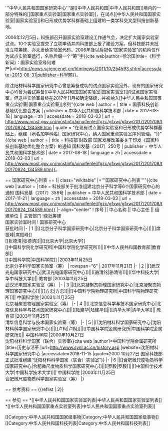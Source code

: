 '''中华人民共和国国家研究中心'''是[[中华人民共和国|中华人民共和国]]境内的一部分特殊的[[国家重点实验室|国家重点实验室]]，在试点[[中华人民共和国国家实验室|国家实验室]]和已形成优势学科群基础上组建的一类学科交叉型科技创新基地。

2006年12月5日，科技部召开国家实验室建设工作通气会，决定扩大国家实验室试点。10个实验室提交了立项申请并向科技部上报了建设方案。但科技部并未批准立项筹建、亦未发给实验室代码。2006年及以后冠名“国家实验室”的机构仅作为试点实验室运行，名称后缀一个“筹”字<ref name="科学网">{{cite web|author=徐治国|title=《科学新闻》：国家实验室缘何难产|url=http://news.sciencenet.cn/htmlnews/2011/10/254593.shtm|accessdate=2013-08-31|publisher=科学网}}</ref>。

除沈阳材料科学国家研究中心曾是筹备成功的试点国家实验室外，现有的国家研究中心均曾为尝试筹备[[中华人民共和国国家实验室|国家实验室]]的试点国家实验室。但这些实验室最终在2017年11月被确定降级，并被纳入[[中华人民共和国国家重点实验室|国家重点实验室]]序列<ref name="国家科技创新基地优化整合方案">"{{cite web | author = | title = 国家科技创新基地优化整合方案 | publisher = 中华人民共和国科学技术部 | date = 2017-08-18 | language = zh | accessdate = 2018-03-03 | url = http://www.most.gov.cn/mostinfo/xinxifenlei/fgzc/gfxwj/gfxwj2017/201708/t20170824_134589.htm | quote = "在现有试点国家实验室和已形成优势学科群基础上，组建（地名加学科名）国家研究中心，纳入国家重点实验室序列管理。"}}</ref><ref name="科技部 财政部 国家发展改革委关于印发《国家科技创新基地优化整合方案》的通知 国科发基〔2017〕250号">"{{cite web | author = | title = 科技部 财政部 国家发展改革委关于印发《国家科技创新基地优化整合方案》的通知 国科发基〔2017〕250号 | publisher = 中华人民共和国科学技术部 | date = 2017-08-18 | language = zh | accessdate = 2018-03-03 | url = http://www.most.gov.cn/mostinfo/xinxifenlei/fgzc/gfxwj/gfxwj2017/201708/t20170824_134589.htm}}</ref>。

== 国家研究中心列表 ==
{| class="wikitable"
|+'''国家研究中心列表'''<ref name="科技部关于批准组建北京分子科学等6个国家研究中心的通知 国科发基〔2017〕358号">"{{cite web | author = | title = 科技部关于批准组建北京分子科学等6个国家研究中心的通知 国科发基〔2017〕358号 | publisher = 中华人民共和国科学技术部 | date = 2017-11-21 | language = zh | accessdate = 2018-03-03 | url = http://www.most.gov.cn/mostinfo/xinxifenlei/fgzc/gfxwj/gfxwj2017/201708/t20170824_134589.htm}}</ref>
|- align="center"
! 序号 || 中心名称 || 中心主任 || 组建单位 || 主管部门
!获批筹建<br />国家实验室时间<ref name="科学网" />
! 国家研究中心<br />获批时间
|-
| 1 ||[[北京分子科学国家研究中心|北京分子科学国家研究中心]]||[[席振峰|席振峰]]<br />[[张德清|张德清]]||[[北京大学|北京大学]]<br />[[中国科学院化学研究所|中国科学院化学研究所]]||[[中华人民共和国教育部|教育部]]<br />[[中国科学院|中国科学院]]
|2003年11月25日<br />北京分子科学国家实验室（筹）
| rowspan="6" | 2017年11月21日
|-
| 2 ||[[武汉光电国家研究中心|武汉光电国家研究中心]]||[[骆清铭|骆清铭]]||[[华中科技大学|华中科技大学]]|| 教育部
|2003年11月25日<br />武汉光电国家实验室（筹）
|-
| 3 ||[[北京凝聚态物理国家研究中心|北京凝聚态物理国家研究中心]]||[[方忠|方忠]]||[[中国科学院物理研究所|中国科学院物理研究所]]|| 中国科学院
|2003年11月25日<br />北京凝聚态物理国家实验室（筹）
|-
| 4 ||[[北京信息科学与技术国家研究中心|北京信息科学与技术国家研究中心]]||[[陆建华|陆建华]]||[[清华大学|清华大学]]|| 教育部
|2003年11月25日<br />清华信息科学与技术国家实验室（筹）
|-
| 5 ||[[沈阳材料科学国家研究中心|沈阳材料科学国家研究中心]]||[[卢柯|卢柯]]||[[中国科学院金属研究所|中国科学院金属研究所]]|| 中国科学院
|2000年10月27日<br />沈阳材料科学国家（联合）实验室<ref>{{cite web |author1=中国科学院金属研究所 |title=历史与沿革 |url=http://www.synl.ac.cn/history.asp |website=沈阳材料科学国家研究中心 |accessdate=2018-11-15 |quote=2000 10月27日 国家科技部正式批准组建“沈阳材料科学国家（联合）实验室”}}</ref>
|-
| 6 ||[[合肥微尺度物质科学国家研究中心|合肥微尺度物质科学国家研究中心]]||[[罗毅|罗毅]]||[[中国科学技术大学|中国科学技术大学]]|| 中国科学院
|2003年11月25日<br />合肥微尺度物质科学国家实验室（筹）
|}

== 参考资料 ==
{{reflist | 2}}

== 参见 ==
*[[中华人民共和国国家实验室列表|中华人民共和国国家实验室列表]]
*[[中华人民共和国国家重点实验室列表|中华人民共和国国家重点实验室列表]]

[[Category:中华人民共和国国家级事物|Category:中华人民共和国国家级事物]]
[[Category:中华人民共和国科技列表|Category:中华人民共和国科技列表]]